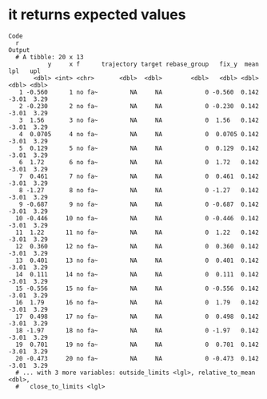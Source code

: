 # it returns expected values

    Code
      r
    Output
      # A tibble: 20 x 13
               y     x f      trajectory target rebase_group   fix_y  mean   lpl   upl
           <dbl> <int> <chr>       <dbl>  <dbl>        <dbl>   <dbl> <dbl> <dbl> <dbl>
       1 -0.560      1 no fa~         NA     NA            0 -0.560  0.142 -3.01  3.29
       2 -0.230      2 no fa~         NA     NA            0 -0.230  0.142 -3.01  3.29
       3  1.56       3 no fa~         NA     NA            0  1.56   0.142 -3.01  3.29
       4  0.0705     4 no fa~         NA     NA            0  0.0705 0.142 -3.01  3.29
       5  0.129      5 no fa~         NA     NA            0  0.129  0.142 -3.01  3.29
       6  1.72       6 no fa~         NA     NA            0  1.72   0.142 -3.01  3.29
       7  0.461      7 no fa~         NA     NA            0  0.461  0.142 -3.01  3.29
       8 -1.27       8 no fa~         NA     NA            0 -1.27   0.142 -3.01  3.29
       9 -0.687      9 no fa~         NA     NA            0 -0.687  0.142 -3.01  3.29
      10 -0.446     10 no fa~         NA     NA            0 -0.446  0.142 -3.01  3.29
      11  1.22      11 no fa~         NA     NA            0  1.22   0.142 -3.01  3.29
      12  0.360     12 no fa~         NA     NA            0  0.360  0.142 -3.01  3.29
      13  0.401     13 no fa~         NA     NA            0  0.401  0.142 -3.01  3.29
      14  0.111     14 no fa~         NA     NA            0  0.111  0.142 -3.01  3.29
      15 -0.556     15 no fa~         NA     NA            0 -0.556  0.142 -3.01  3.29
      16  1.79      16 no fa~         NA     NA            0  1.79   0.142 -3.01  3.29
      17  0.498     17 no fa~         NA     NA            0  0.498  0.142 -3.01  3.29
      18 -1.97      18 no fa~         NA     NA            0 -1.97   0.142 -3.01  3.29
      19  0.701     19 no fa~         NA     NA            0  0.701  0.142 -3.01  3.29
      20 -0.473     20 no fa~         NA     NA            0 -0.473  0.142 -3.01  3.29
      # ... with 3 more variables: outside_limits <lgl>, relative_to_mean <dbl>,
      #   close_to_limits <lgl>

